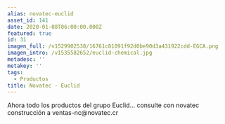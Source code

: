 ```yaml
---
alias: novatec-euclid
asset_id: 141
date: 2020-01-08T06:00:00.000Z
featured: true
id: 31
imagen_full: /v1529902538/16761c81091f92d0be90d3a431922cdd-EGCA.png
imagen_intro: /v1535582652/euclid-chemical.jpg
metadesc: ''
metakey: ''
tags:
  - Productos
title: Novatec - Euclid
---
```

<p>Ahora todo los productos del grupo Euclid... consulte con novatec construcción a ventas-nc@novatec.cr</p>